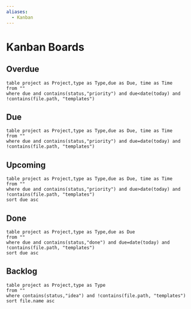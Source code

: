 ```yaml
---
aliases:
  - Kanban
---
```


# Kanban Boards

## Overdue
```dataview
table project as Project,type as Type,due as Due, time as Time
from ""
where due and contains(status,"priority") and due<date(today) and !contains(file.path, "templates")
```

## Due

```dataview
table project as Project,type as Type,due as Due, time as Time
from ""
where due and contains(status,"priority") and due=date(today) and !contains(file.path, "templates")
```

## Upcoming

```dataview
table project as Project,type as Type,due as Due, time as Time
from ""
where due and contains(status,"priority") and due>date(today) and !contains(file.path, "templates")
sort due asc
```

## Done

```dataview
table project as Project,type as Type,due as Due
from ""
where due and contains(status,"done") and due=date(today) and !contains(file.path, "templates")
sort due asc
```

## Backlog

```dataview
table project as Project,type as Type
from ""
where contains(status,"idea") and !contains(file.path, "templates")
sort file.name asc
```